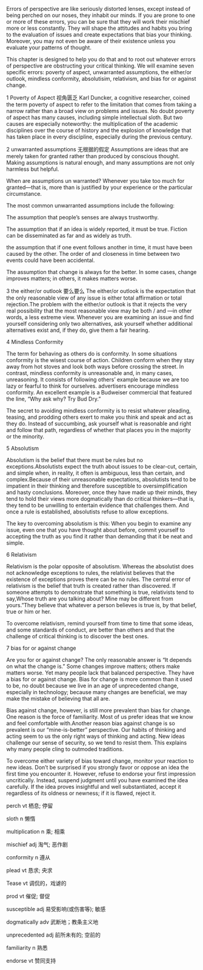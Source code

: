 

Errors of perspective are like seriously distorted lenses, except instead of being perched on our noses, they inhabit our minds. If you are prone to one or more of these errors, you can be sure that they will work their mischief more or less constantly. They will shape the attitudes and habits you bring to the evaluation of issues and create expectations that bias your thinking. Moreover, you may not even be aware of their existence unless you evaluate your patterns of thought. 

This chapter is designed to help you do that and to root out whatever errors of perspective are obstructing your critical thinking. We will examine seven specific errors: poverty of aspect, unwarranted assumptions, the either/or outlook, mindless conformity, absolutisim, relativism, and bias for or against change.

1 Poverty of Aspect
视角匮乏
Karl Duncker, a cognitive researcher, coined the term poverty of aspect to refer to the limitation that comes from taking a narrow rather than a broad view on problems and issues. No doubt poverty of aspect has many causes, including simple intellectual sloth. But two causes are especially noteworthy: the multiplication of the academic disciplines over the course of history and the explosion of knowledge that has taken place in every discipline, especially during the previous century.

2 unwarranted assumptions 
无根据的假定
Assumptions are ideas that are merely taken for granted rather than produced by conscious thought. Making assumptions is natural enough, and many assumptions are not only harmless but helpful.

When are assumptions un warranted? Whenever you take too much for granted—that is, more than is justified by your experience or the particular circumstance.

The most common unwarranted assumptions include the following: 

The assumption that people’s senses are always trustworthy. 

The assumption that if an idea is widely reported, it must be true. Fiction can be disseminated as far and as widely as truth.

the assumption that if one event follows another in time, it must have been caused by the other. The order of and closeness in time between two events could have been accidental.

The assumption that change is always for the better. In some cases, change improves matters; in others, it makes matters worse.

3 the either/or outlook
要么要么
The either/or outlook is the expectation that the only reasonable view of any issue is either total affirmation or total rejection.The problem with the either/or outlook is that it rejects the very real possibility that the most reasonable view may be both / and —in other words, a less extreme view. Whenever you are examining an issue and find yourself considering only two alternatives, ask yourself whether additional alternatives exist and, if they do, give them a fair hearing.

4 Mindless Conformity

The term for behaving as others do is conformity. In some situations conformity is the wisest course of action. Children conform when they stay away from hot stoves and look both ways before crossing the street. In contrast, mindless conformity is unreasonable and, in many cases, unreasoning. It consists of following others’ example because we are too lazy or fearful to think for ourselves. advertisers encourage mindless conformity. An excellent example is a Budweiser commercial that featured the line, “Why ask why? Try Bud Dry.”

The secret to avoiding mindless conformity is to resist whatever pleading, teasing, and prodding others exert to make you think and speak and act as they do. Instead of succumbing, ask yourself what is reasonable and right and follow that path, regardless of whether that places you in the majority or the minority.

5 Absolutism

Absolutism is the belief that there must be rules but no exceptions.Absolutists expect the truth about issues to be clear-cut, certain, and simple when, in reality, it often is ambiguous, less than certain, and complex.Because of their unreasonable expectations, absolutists tend to be impatient in their thinking and therefore susceptible to oversimplification and hasty conclusions. Moreover, once they have made up their minds, they tend to hold their views more dogmatically than do critical thinkers—that is, they tend to be unwilling to entertain evidence that challenges them. And once a rule is established, absolutists refuse to allow exceptions.

The key to overcoming absolutism is this: When you begin to examine any issue, even one that you have thought about before, commit yourself to accepting the truth as you find it rather than demanding that it be neat and simple.

6 Relativism

Relativism is the polar opposite of absolutism. Whereas the absolutist does not acknowledge exceptions to rules, the relativist believes that the existence of exceptions proves there can be no rules. The central error of relativism is the belief that truth is created rather than discovered. If someone attempts to demonstrate that something is true, relativists tend to say,Whose truth are you talking about? Mine may be different from yours.”They believe that whatever a person believes is true is, by that belief, true or him or her.

To overcome relativism, remind yourself from time to time that some ideas, and some standards of conduct, are better than others and that the challenge of critical thinking is to discover the best ones.

7 bias for or against change

Are you for or against change? The only reasonable answer is “It depends on what the change is.” Some changes improve matters; others make matters worse. Yet many people lack that balanced perspective. They have a bias for or against change. Bias for change is more common than it used to be, no doubt because we live in an age of unprecedented change, especially in technology; because many changes are beneficial, we may make the mistake of believing that all are.

Bias against change, however, is still more prevalent than bias for change. One reason is the force of familiarity. Most of us prefer ideas that we know and feel comfortable with.Another reason bias against change is so prevalent is our “mine-is-better” perspective. Our habits of thinking and acting seem to us the only right ways of thinking and acting. New ideas challenge our sense of security, so we tend to resist them. This explains why many people cling to outmoded traditions.

To overcome either variety of bias toward change, monitor your reaction to new ideas. Don’t be surprised if you strongly favor or oppose an idea the first time you encounter it. However, refuse to endorse your first impression uncritically. Instead, suspend judgment until you have examined the idea carefully. If the idea proves insightful and well substantiated, accept it regardless of its oldness or newness; if it is flawed, reject it.

perch vt   栖息; 停留

sloth n 懒惰

multiplication n 乘; 相乘

mischief adj 淘气; 恶作剧

conformity n 遵从

plead vt 恳求; 央求

Tease vt 调侃的，戏谑的

prod vt 催促; 督促

susceptible adj 易受影响(或伤害等); 敏感

dogmatically adv 武断地；教条主义地

unprecedented adj 前所未有的; 空前的

familiarity n 熟悉

endorse vt   赞同支持





